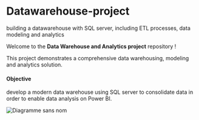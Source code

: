 # Datawarehouse-project
building a datawarehouse with SQL server, including ETL processes, data modeling and analytics

 Welcome to the **Data Warehouse and Analytics project** repository !

 This project demonstrates a comprehensive data warehousing, modeling and analytics solution.

 #### Objective
 develop a modern data warehouse using SQL server to consolidate data in order to enable data analysis on Power BI.

 
![Diagramme sans nom](https://github.com/user-attachments/assets/f423064f-7269-4919-b643-1a320791b380)
